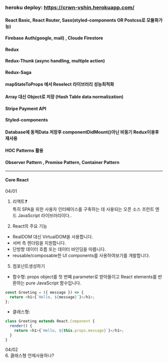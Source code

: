 ### heroku deploy: https://crwn-vshin.herokuapp.com/

#### React Basic, React Router, Sass(styled-components OR Postcss로 모듈화가능)

#### Firebase Auth(google, mail) , Cloude Firestore

#### Redux

#### Redux-Thunk (async handling, multiple action)

#### Redux-Saga

#### mapStateToProps 에서 Reselect 라이브러리 성능최적화

#### Array 대신 Object로 저장 (Hash Table data normalization)

#### Stripe Payment API

#### Styled-components

#### Database에 동적Data 저장후 componentDidMount()아닌 비동기 Redux이용후 재사용

#### HOC Patterns 활용

#### Observer Pattern , Promise Pattern, Container Pattern

---

#### **Core React**

04/01

1. 리액트❓  
   특히 SPA을 위한 사용자 인터페이스를 구축하는 데 사용되는 오픈 소스 프런트 엔드 JavaScript 라이브러리이다..

2. React의 주요 기능

- RealDOM 대신 VirtualDOM을 사용합니다.
- 서버 측 렌더링을 지원합니다.
- 단방향 데이터 흐름 또는 데이터 바인딩을 따릅니다.
- reusable/composable한 UI components를 사용하여보기를 개발합니다.

5. 컴포넌트생성하기

- 함수형: props object를 첫 번째 parameter로 받아들이고 React elements를 반환하는 pure JavaScript 함수입니다.

```js
const Greeting = ({ message }) => {
  return <h1>{`Hello, ${message}`}</h1>;
};
```

- 클래스형:

```js
class Greeting extends React.Component {
  render() {
    return <h1>{`Hello, ${this.props.message}`}</h1>;
  }
}
```

04/02  
 6. 클래스형 언제사용하나?
